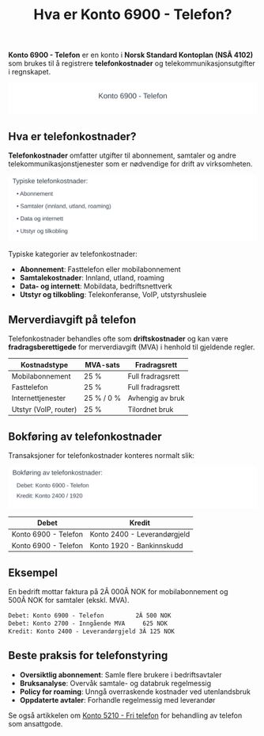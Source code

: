 ﻿---
title: "Hva er Konto 6900 - Telefon?"
meta_title: "6900-telefon"
meta_description: '**Konto 6900 - Telefon** er en konto i **Norsk Standard Kontoplan (NSÂ 4102)** som brukes til å registrere **telefonkostnader** og telekommunikasjonsutgifter i...'
slug: 6900-telefon
type: blog
layout: pages/single
---

**Konto 6900 - Telefon** er en konto i **Norsk Standard Kontoplan (NSÂ 4102)** som brukes til å registrere **telefonkostnader** og telekommunikasjonsutgifter i regnskapet.

![Illustrasjon av konto 6900 Telefon](6900-telefon-image.svg)

## Hva er telefonkostnader?

**Telefonkostnader** omfatter utgifter til abonnement, samtaler og andre telekommunikasjonstjenester som er nødvendige for drift av virksomheten.

![Typiske telefonkostnader](telefon-kategorier.svg)

Typiske kategorier av telefonkostnader:

* **Abonnement**: Fasttelefon eller mobilabonnement
* **Samtalekostnader**: Innland, utland, roaming
* **Data- og internett**: Mobildata, bedriftsnettverk
* **Utstyr og tilkobling**: Telekonferanse, VoIP, utstyrshusleie

## Merverdiavgift på telefon

Telefonkostnader behandles ofte som **driftskostnader** og kan være **fradragsberettigede** for merverdiavgift (MVA) i henhold til gjeldende regler.

| Kostnadstype         | MVA-sats    | Fradragsrett        |
|----------------------|-------------|---------------------|
| Mobilabonnement      | 25 %        | Full fradragsrett   |
| Fasttelefon          | 25 %        | Full fradragsrett   |
| Internettjenester    | 25 % / 0 %  | Avhengig av bruk    |
| Utstyr (VoIP, router)| 25 %        | Tilordnet bruk      |

## Bokføring av telefonkostnader

Transaksjoner for telefonkostnader konteres normalt slik:

![Bokføring av telefonkostnader](telefon-bokforing.svg)

| Debet                                   | Kredit                           |
|-----------------------------------------|----------------------------------|
| Konto 6900 - Telefon                    | Konto 2400 - Leverandørgjeld     |
| Konto 6900 - Telefon                    | Konto 1920 - Bankinnskudd        |

## Eksempel

En bedrift mottar faktura på 2Â 000Â NOK for mobilabonnement og 500Â NOK for samtaler (ekskl. MVA).

```plaintext
Debet: Konto 6900 - Telefon         2Â 500 NOK
Debet: Konto 2700 - Inngående MVA     625 NOK
Kredit: Konto 2400 - Leverandørgjeld 3Â 125 NOK
```

## Beste praksis for telefonstyring

* **Oversiktlig abonnement**: Samle flere brukere i bedriftsavtaler
* **Bruksanalyse**: Overvåk samtale- og databruk regelmessig
* **Policy for roaming**: Unngå overraskende kostnader ved utenlandsbruk
* **Oppdaterte avtaler**: Forhandle regelmessig med leverandør

Se også artikkelen om [Konto 5210 - Fri telefon](/blogs/kontoplan/5210-fri-telefon "Konto 5210 - Fri telefon: Regnskapsføring av fri telefon som ansattgode i Norsk Kontoplan") for behandling av telefon som ansattgode.






